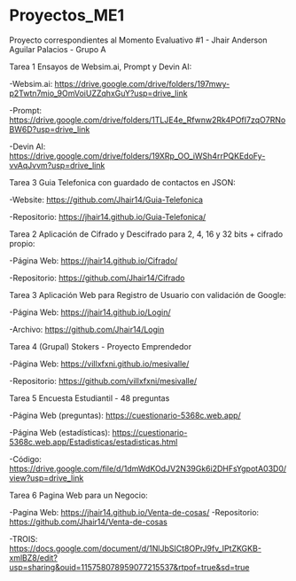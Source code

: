 # Proyectos_ME1

Proyecto correspondientes al Momento Evaluativo #1 - Jhair Anderson Aguilar Palacios - Grupo A

Tarea 1 Ensayos de Websim.ai, Prompt y Devin AI:

-Websim.ai: https://drive.google.com/drive/folders/197mwy-p2Twtn7mio_9OmVoiUZZqhxGuY?usp=drive_link

-Prompt: https://drive.google.com/drive/folders/1TLJE4e_Rfwnw2Rk4POfI7zqO7RNoBW6D?usp=drive_link

-Devin AI: https://drive.google.com/drive/folders/19XRp_OO_iWSh4rrPQKEdoFy-vvAqJvvm?usp=drive_link

Tarea 3 Guia Telefonica con guardado de contactos en JSON:

-Website: https://github.com/Jhair14/Guia-Telefonica

-Repositorio: https://jhair14.github.io/Guia-Telefonica/

Tarea 2 Aplicación de Cifrado y Descifrado para 2, 4, 16 y 32 bits + cifrado propio:

-Página Web: https://jhair14.github.io/Cifrado/

-Repositorio: https://github.com/Jhair14/Cifrado

Tarea 3 Aplicación Web para Registro de Usuario con validación de Google:

-Página Web: https://jhair14.github.io/Login/

-Archivo: https://github.com/Jhair14/Login

Tarea 4 (Grupal) Stokers - Proyecto Emprendedor

-Página Web: https://villxfxni.github.io/mesivalle/

-Repositorio: https://github.com/villxfxni/mesivalle/

Tarea 5 Encuesta Estudiantil - 48 preguntas

-Página Web (preguntas): https://cuestionario-5368c.web.app/

-Página Web (estadísticas): https://cuestionario-5368c.web.app/Estadisticas/estadisticas.html

-Código: https://drive.google.com/file/d/1dmWdKOdJV2N39Gk6i2DHFsYgpotA03D0/view?usp=drive_link

Tarea 6 Pagina Web para un Negocio:

-Pagina Web: https://jhair14.github.io/Venta-de-cosas/
-Repositorio: https://github.com/Jhair14/Venta-de-cosas

-TROIS: https://docs.google.com/document/d/1NlJbSICt8OPrJ9fv_IPtZKGKB-xmlBZ8/edit?usp=sharing&ouid=115758078959077215537&rtpof=true&sd=true
